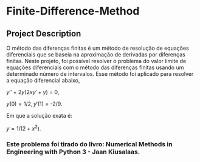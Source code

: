 # Finite-Difference-Method

## Project Description
O método das diferenças finitas é um método de resolução de equações diferenciais que se baseia na aproximação de derivadas por diferenças finitas. Neste projeto, foi possível resolver o problema do valor limite de equações diferenciais com o método das diferenças finitas usando um determinado número de intervalos. Esse método foi aplicado para resolver a equação diferencial abaixo, 

$y''$ + $2y(2xy' + y)$ = 0,

$y(0) = 1/2, y'(1)$ = -2/9.
 
Em que a solução exata é:

$y = 1/(2 + x^2)$.

### Este problema foi tirado do livro: Numerical Methods in Engineering with Python 3 - Jaan Kiusalaas.
